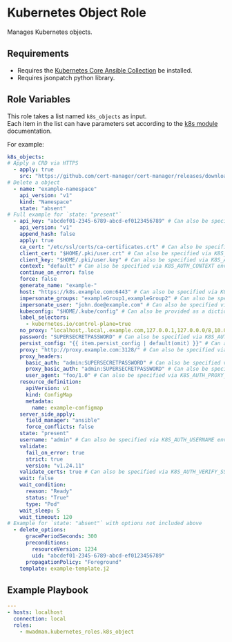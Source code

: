 Kubernetes Object Role
====================

Manages Kubernetes objects.

Requirements
------------

- Requires the [Kubernetes Core Ansible Collection](https://docs.ansible.com/ansible/latest/collections/kubernetes/core/index.html) be installed.
- Requires jsonpatch python library.

Role Variables
--------------

This role takes a list named `k8s_objects` as input.  
Each item in the list can have parameters set according to the [k8s module](https://docs.ansible.com/ansible/latest/collections/kubernetes/core/k8s_module.html) documentation.

For example:

```yaml
k8s_objects:
# Apply a CRD via HTTPS
  - apply: true
    src: "https://github.com/cert-manager/cert-manager/releases/download/v1.11.0/cert-manager.crds.yaml"
# Delete a object
  - name: "example-namespace"
    api_version: "v1"
    kind: "Namespace"
    state: "absent"
# Full example for `state: "present"`
  - api_key: "abcdef01-2345-6789-abcd-ef0123456789" # Can also be specified via K8S_AUTH_API_KEY environment variable.
    api_version: "v1"
    append_hash: false
    apply: true
    ca_cert: "/etc/ssl/certs/ca-certificates.crt" # Can also be specified via K8S_AUTH_SSL_CA_CERT environment variable.
    client_cert: "$HOME/.pki/user.crt" # Can also be specified via K8S_AUTH_CERT_FILE environment variable.
    client_key: "$HOME/.pki/user.key" # Can also be specified via K8S_AUTH_KEY_FILE environment variable.
    context: "default" # Can also be specified via K8S_AUTH_CONTEXT environment variable.
    continue_on_error: false
    force: false
    generate_name: "example-"
    host: "https://k8s.example.com:6443" # Can also be specified via K8S_AUTH_HOST environment variable.
    impersonate_groups: "exampleGroup1,exampleGroup2" # Can also be specified via K8S_AUTH_IMPERSONATE_GROUPS environment variable.
    impersonate_user: "john.doe@example.com" # Can also be specified via K8S_AUTH_IMPERSONATE_USER environment variable.
    kubeconfig: "$HOME/.kube/config" # Can also be provided as a dictionary, or specified via K8S_AUTH_KUBECONFIG environment variable.
    label_selectors:
      - kubernetes.io/control-plane=true
    no_proxy: “localhost,.local,.example.com,127.0.0.1,127.0.0.0/8,10.0.0.0/8,172.16.0.0/12,192.168.0.0/16” # Can also be specified via K8S_AUTH_NO_PROXY environment variable.
    password: "SUPERSECRETPASSWORD" # Can also be specified via K8S_AUTH_PASSWORD environment variable.
    persist_config: "{{ item.persist_config | default(omit) }}" # Can also be specified via K8S_AUTH_PERSIST_CONFIG environment variable.
    proxy: "http://proxy.example.com:3128/" # Can also be specified via K8S_AUTH_PROXY environment variable.
    proxy_headers:
      basic_auth: "admin:SUPERSECRETPASSWORD" # Can also be specified via K8S_AUTH_PROXY_HEADERS_BASIC_AUTH environment variable.
      proxy_basic_auth: "admin:SUPERSECRETPASSWORD" # Can also be specified via K8S_AUTH_PROXY_HEADERS_PROXY_BASIC_AUTH environment variable.
      user_agent: "foo/1.0" # Can also be specified via K8S_AUTH_PROXY_HEADERS_USER_AGENT environment variable.
    resource_definition:
      apiVersion: v1
      kind: ConfigMap
      metadata:
        name: example-configmap
    server_side_apply:
      field_manager: "ansible"
      force_conflicts: false
    state: "present"
    username: "admin" # Can also be specified via K8S_AUTH_USERNAME environment variable.
    validate:
      fail_on_error: true
      strict: true
      version: "v1.24.11"
    validate_certs: true # Can also be specified via K8S_AUTH_VERIFY_SSL environment variable.
    wait: false
    wait_condition:
      reason: "Ready"
      status: "True"
      type: "Pod"
    wait_sleep: 5
    wait_timeout: 120
# Example for `state: "absent"` with options not included above
  - delete_options:
      gracePeriodSeconds: 300
      preconditions:
        resourceVersion: 1234
        uid: "abcdef01-2345-6789-abcd-ef0123456789"
      propagationPolicy: "Foreground"
    template: example-template.j2
```

Example Playbook
----------------

```yaml
---
- hosts: localhost
  connection: local
  roles:
    - mwadman.kubernetes_roles.k8s_object
```
